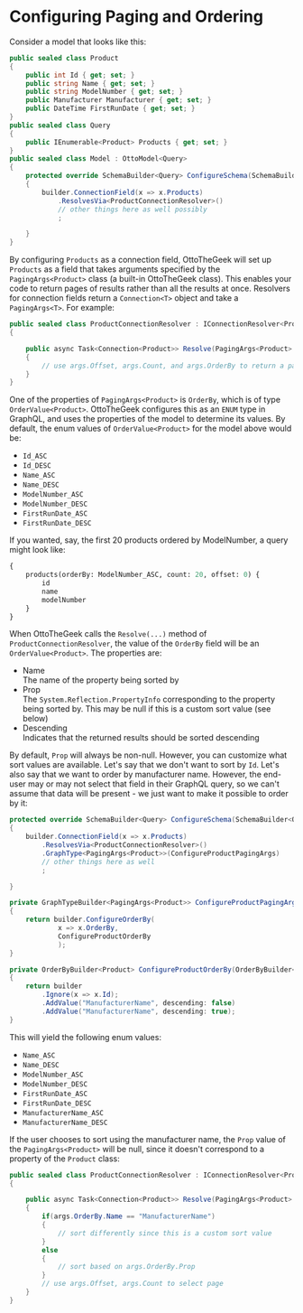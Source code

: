 # Configuring Paging and Ordering

Consider a model that looks like this:

```csharp
public sealed class Product
{
    public int Id { get; set; }
    public string Name { get; set; }
    public string ModelNumber { get; set; }
    public Manufacturer Manufacturer { get; set; }
    public DateTime FirstRunDate { get; set; }
}
public sealed class Query
{
    public IEnumerable<Product> Products { get; set; }
}
public sealed class Model : OttoModel<Query>
{
    protected override SchemaBuilder<Query> ConfigureSchema(SchemaBuilder<Query> builder)
    {
        builder.ConnectionField(x => x.Products)
            .ResolvesVia<ProductConnectionResolver>()
            // other things here as well possibly
            ;

    }
}
```
By configuring `Products` as a connection field, OttoTheGeek will set up `Products` as a field that takes arguments specified by the `PagingArgs<Product>` class (a built-in OttoTheGeek class). This enables your code to return pages of results rather than all the results at once. Resolvers for connection fields return a `Connection<T>` object and take a `PagingArgs<T>`. For example:

```csharp
public sealed class ProductConnectionResolver : IConnectionResolver<Product>
{

    public async Task<Connection<Product>> Resolve(PagingArgs<Product> args)
    {
        // use args.Offset, args.Count, and args.OrderBy to return a page of results
    }
}
```

One of the properties of `PagingArgs<Product>` is `OrderBy`, which is of type `OrderValue<Product>`. OttoTheGeek configures this as an `ENUM` type in GraphQL, and uses the properties of the model to determine its values. By default, the enum values of `OrderValue<Product>` for the model above would be:

* `Id_ASC`
* `Id_DESC`
* `Name_ASC`
* `Name_DESC`
* `ModelNumber_ASC`
* `ModelNumber_DESC`
* `FirstRunDate_ASC`
* `FirstRunDate_DESC`

If you wanted, say, the first 20 products ordered by ModelNumber, a query might look like:
```graphql
{
    products(orderBy: ModelNumber_ASC, count: 20, offset: 0) {
        id
        name
        modelNumber
    }
}
```

When OttoTheGeek calls the `Resolve(...)` method of `ProductConnectionResolver`, the value of the `OrderBy` field will be an `OrderValue<Product>`. The properties are:

* Name <br />
  The name of the property being sorted by
* Prop <br />
  The `System.Reflection.PropertyInfo` corresponding to the property being sorted by. This may be null if this is a custom sort value (see below)
* Descending <br />
  Indicates that the returned results should be sorted descending

By default, `Prop` will always be non-null. However, you can customize what sort values are available.
Let's say that we don't want to sort by `Id`.
Let's also say that we want to order by manufacturer name. However, the end-user may or may not select that field in their GraphQL query, so we can't assume that data will be present - we just want to make it possible to order by it:


```csharp
protected override SchemaBuilder<Query> ConfigureSchema(SchemaBuilder<Query> builder)
{
    builder.ConnectionField(x => x.Products)
        .ResolvesVia<ProductConnectionResolver>()
        .GraphType<PagingArgs<Product>>(ConfigureProductPagingArgs)
        // other things here as well
        ;

}

private GraphTypeBuilder<PagingArgs<Product>> ConfigureProductPagingArgs(GraphTypeBuilder<PagingArgs<Product>> builder)
{
    return builder.ConfigureOrderBy(
            x => x.OrderBy,
            ConfigureProductOrderBy
            );
}

private OrderByBuilder<Product> ConfigureProductOrderBy(OrderByBuilder<Product> builder)
{
    return builder
        .Ignore(x => x.Id);
        .AddValue("ManufacturerName", descending: false)
        .AddValue("ManufacturerName", descending: true);
}
```

This will yield the following enum values:

* `Name_ASC`
* `Name_DESC`
* `ModelNumber_ASC`
* `ModelNumber_DESC`
* `FirstRunDate_ASC`
* `FirstRunDate_DESC`
* `ManufacturerName_ASC`
* `ManufacturerName_DESC`

If the user chooses to sort using the manufacturer name, the `Prop` value of the `PagingArgs<Product>` will be null, since it doesn't correspond to a property of the `Product` class:

```csharp
public sealed class ProductConnectionResolver : IConnectionResolver<Product>
{

    public async Task<Connection<Product>> Resolve(PagingArgs<Product> args)
    {
        if(args.OrderBy.Name == "ManufacturerName")
        {
            // sort differently since this is a custom sort value
        }
        else
        {
            // sort based on args.OrderBy.Prop
        }
        // use args.Offset, args.Count to select page
    }
}
```
